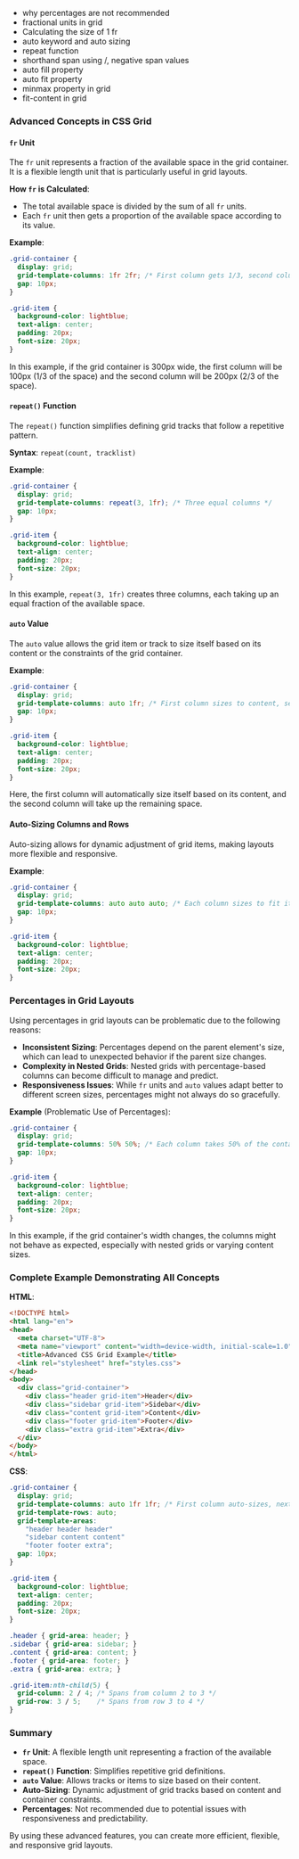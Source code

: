 
- why percentages are not recommended
- fractional units in grid
- Calculating the size of 1 fr
- auto keyword and auto sizing
- repeat function
- shorthand span using /, negative span values
- auto fill property
- auto fit property
- minmax property in grid
- fit-content in grid

### Advanced Concepts in CSS Grid

#### `fr` Unit

The `fr` unit represents a fraction of the available space in the grid container. It is a flexible length unit that is particularly useful in grid layouts.

**How `fr` is Calculated**:
- The total available space is divided by the sum of all `fr` units.
- Each `fr` unit then gets a proportion of the available space according to its value.

**Example**:
```css
.grid-container {
  display: grid;
  grid-template-columns: 1fr 2fr; /* First column gets 1/3, second column gets 2/3 */
  gap: 10px;
}

.grid-item {
  background-color: lightblue;
  text-align: center;
  padding: 20px;
  font-size: 20px;
}
```

In this example, if the grid container is 300px wide, the first column will be 100px (1/3 of the space) and the second column will be 200px (2/3 of the space).

#### `repeat()` Function

The `repeat()` function simplifies defining grid tracks that follow a repetitive pattern.

**Syntax**: `repeat(count, tracklist)`

**Example**:
```css
.grid-container {
  display: grid;
  grid-template-columns: repeat(3, 1fr); /* Three equal columns */
  gap: 10px;
}

.grid-item {
  background-color: lightblue;
  text-align: center;
  padding: 20px;
  font-size: 20px;
}
```

In this example, `repeat(3, 1fr)` creates three columns, each taking up an equal fraction of the available space.

#### `auto` Value

The `auto` value allows the grid item or track to size itself based on its content or the constraints of the grid container.

**Example**:
```css
.grid-container {
  display: grid;
  grid-template-columns: auto 1fr; /* First column sizes to content, second takes remaining space */
  gap: 10px;
}

.grid-item {
  background-color: lightblue;
  text-align: center;
  padding: 20px;
  font-size: 20px;
}
```

Here, the first column will automatically size itself based on its content, and the second column will take up the remaining space.

#### Auto-Sizing Columns and Rows

Auto-sizing allows for dynamic adjustment of grid items, making layouts more flexible and responsive.

**Example**:
```css
.grid-container {
  display: grid;
  grid-template-columns: auto auto auto; /* Each column sizes to fit its content */
  gap: 10px;
}

.grid-item {
  background-color: lightblue;
  text-align: center;
  padding: 20px;
  font-size: 20px;
}
```

### Percentages in Grid Layouts

Using percentages in grid layouts can be problematic due to the following reasons:
- **Inconsistent Sizing**: Percentages depend on the parent element's size, which can lead to unexpected behavior if the parent size changes.
- **Complexity in Nested Grids**: Nested grids with percentage-based columns can become difficult to manage and predict.
- **Responsiveness Issues**: While `fr` units and `auto` values adapt better to different screen sizes, percentages might not always do so gracefully.

**Example** (Problematic Use of Percentages):
```css
.grid-container {
  display: grid;
  grid-template-columns: 50% 50%; /* Each column takes 50% of the container width */
  gap: 10px;
}

.grid-item {
  background-color: lightblue;
  text-align: center;
  padding: 20px;
  font-size: 20px;
}
```

In this example, if the grid container's width changes, the columns might not behave as expected, especially with nested grids or varying content sizes.

### Complete Example Demonstrating All Concepts

**HTML**:
```html
<!DOCTYPE html>
<html lang="en">
<head>
  <meta charset="UTF-8">
  <meta name="viewport" content="width=device-width, initial-scale=1.0">
  <title>Advanced CSS Grid Example</title>
  <link rel="stylesheet" href="styles.css">
</head>
<body>
  <div class="grid-container">
    <div class="header grid-item">Header</div>
    <div class="sidebar grid-item">Sidebar</div>
    <div class="content grid-item">Content</div>
    <div class="footer grid-item">Footer</div>
    <div class="extra grid-item">Extra</div>
  </div>
</body>
</html>
```

**CSS**:
```css
.grid-container {
  display: grid;
  grid-template-columns: auto 1fr 1fr; /* First column auto-sizes, next two take equal remaining space */
  grid-template-rows: auto;
  grid-template-areas:
    "header header header"
    "sidebar content content"
    "footer footer extra";
  gap: 10px;
}

.grid-item {
  background-color: lightblue;
  text-align: center;
  padding: 20px;
  font-size: 20px;
}

.header { grid-area: header; }
.sidebar { grid-area: sidebar; }
.content { grid-area: content; }
.footer { grid-area: footer; }
.extra { grid-area: extra; }

.grid-item:nth-child(5) {
  grid-column: 2 / 4; /* Spans from column 2 to 3 */
  grid-row: 3 / 5;    /* Spans from row 3 to 4 */
}
```

### Summary

- **`fr` Unit**: A flexible length unit representing a fraction of the available space.
- **`repeat()` Function**: Simplifies repetitive grid definitions.
- **`auto` Value**: Allows tracks or items to size based on their content.
- **Auto-Sizing**: Dynamic adjustment of grid tracks based on content and container constraints.
- **Percentages**: Not recommended due to potential issues with responsiveness and predictability.

By using these advanced features, you can create more efficient, flexible, and responsive grid layouts.